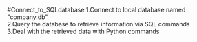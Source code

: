 #Connect_to_SQLdatabase
1.Connect to local database named "company.db"  
2.Query the database to retrieve information via SQL commands  
3.Deal with the retrieved data with Python commands
